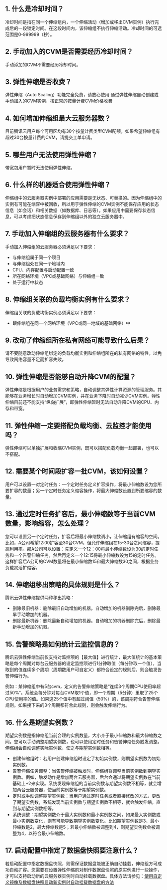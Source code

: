 ## 1. 什么是冷却时间？
冷却时间是指在同一个伸缩组内，一个伸缩活动（增加或移出CVM实例）执行完成后的一段锁定时间。在这段时间内，该伸缩组不执行伸缩活动。冷却时间的可选范围是0-999999（秒）。
## 2. 手动加入的CVM是否需要经历冷却时间？
手动添加的CVM不需要经历冷却时间。
## 3. 弹性伸缩是否收费？
弹性伸缩（Auto Scaling）功能完全免费，请放心使用
通过弹性伸缩自动创建或手动加入的CVM实例，按正常的按量计费CVM价格收费
## 4. 如何增加伸缩组最大云服务器数？
目前腾讯云用户每个可用区均有30个按量计费类型CVM配额，如果希望伸缩组有超过30台按量计费的CVM，请提交工单申请。
## 5. 哪些用户无法使用弹性伸缩？
带宽包用户暂时无法使用弹性伸缩。
## 6. 什么样的机器适合使用弹性伸缩？
伸缩组中的云服务器实例中部署的应用需要是无状态、可替换的。因为伸缩组中的实例有可能在缩容中被回收，所以用于弹性伸缩的CVM实例不能保存应用的状态信息（如会话）和相关数据（如数据库、日志等）。如果应用中需要保存状态信息，可以考虑把状态信息保存到伸缩组以外的独立云服务器中。
## 7. 手动加入伸缩组的云服务器有什么要求？
手动加入伸缩组的云服务器必须满足以下要求：
- 与伸缩组属于同一个项目
- 与伸缩组处在同一个地域内
- CPU、内存配置与启动配置一致
- 所在网络环境（VPC或基础网络）与伸缩组一致
- 处于运行中状态

## 8. 伸缩组关联的负载均衡实例有什么要求？
伸缩组关联的负载均衡实例必须满足以下要求：

- 跟伸缩组在同一个网络环境（VPC或同一地域的基础网络）中

## 9. 改动了伸缩组所在私有网络可能导致什么后果？
请不要随意改动伸缩组绑定的负载均衡实例和伸缩组所在的私有网络的特性，以免导致网络容量不足而扩容失败。
## 10. 弹性伸缩是否能够自动升降CVM的配置？
弹性伸缩是根据用户的业务需求和策略，自动调整其弹性计算资源的管理服务。其能够在业务增长时自动增加CVM实例，并在业务下降时自动减少CVM实例。弹性伸缩目前还不能支持“纵向扩展”，即弹性伸缩暂时无法自动升降CVM的CPU、内存和带宽。
## 11. 弹性伸缩一定要搭配负载均衡、云监控才能使用吗？
弹性伸缩可以单独扩展和收缩CVM实例，既可以搭配负载均衡一起部署，也可以不搭配。
## 12. 需要某个时间段扩容一批CVM，该如何设置？
用户可以设置一对定时任务：一个定时任务定义扩容操作，将最小伸缩数设为您所要扩容的数量；另一个定时任务定义缩容操作，将最大伸缩数设置到所要缩容的数量。
## 13. 通过定时任务扩容后，最小伸缩数等于当前CVM数量，影响缩容，怎么处理？
您可以设置另一个定时任务，扩容后将最小伸缩数调小，让伸缩组有缩容的空间。
比如，A公司希望12:00扩容至30台CVM，但允许伸缩组在15-30台之间缩容，提高利用率。那A公司可以设置：先定义一个12：00将最小伸缩数设为30的定时任务和一个告警伸缩任务，然后再定义一个12:15将最小伸缩数设为15的定时任务。这样扩容后A公司的CVM数量将在最小伸缩数15和最大伸缩数30之间，根据业务负载灵活扩缩容。
## 14. 伸缩组移出策略的具体规则是什么？
腾讯云弹性伸缩提供两种移出策略：
- 删除最旧机器：删除最旧自动增加的机器。自动增加的机器删除完后，删除最早手动增加的机器。
- 删除最新机器：删除最新自动增加的机器。自动增加的机器删除完后，删除最新手动增加的机器。

## 15. 告警策略是如何统计云监控信息的？
腾讯云弹性伸缩当前仅支持对监控项的【最大值】进行统计，最大值统计的基本策略是每个周期对每台云服务器的设定监控项进行1分钟取值（每分钟取一个值），当取到的值连续多个周期（周期数用户可自定义）都符合设定的规则后，则会触发告警伸缩行为。

例如：某伸缩组中有5台cvm，定义的告警伸缩策略是“连续3个周期CPU使用率超过50%”。系统会每分钟对每台CVM取1个值，即一个周期（5分钟）里取了25个CPU使用率的值。如果这25个值中有超过阈值（50%）的，该周期符合告警伸缩规则。如果接下来的3个周期都符合此规则，则会触发伸缩行为。

## 16. 什么是期望实例数？
期望实例数是指伸缩组当前合理的实例数量，大小介于最小伸缩数和最大伸缩数之间。您可以手动调整期望实例数，也可以使用定时任务和告警伸缩任务触发调整。伸缩组会自动调整实际实例数，使之与期望实例数相等。
- 创建伸缩组时：若用户创建伸缩组时设定了初始实例数，则期望实例数为初始实例数。
- 告警伸缩任务调整：当告警伸缩被触发时，伸缩组将调整当前实例数到期望实例数。例如，触发动作是增加两台云服务器，后台会通过将期望实例数在当前基础上+2来实现。系统发现伸缩组的当前实例数与期望实例数不相等，就会增加两台云服务器，使当前实例数等于期望实例数。
- 定时或手动调整期望实例数：当用户通过定时任务或者直接修改的方式，更改了期望实例数，系统发现当前实例数与期望实例数不相等，就会触发伸缩，直到与期望实例数相等。
- 系统调整：期望实例数介于最大实例数和最小实例数之间，如果最大实例数或最小实例数变化，则有可能导致期望实例数变化。比如期望实例数是3，最小伸缩数是2，最大伸缩数是5；若最小伸缩数被调整到4，则期望实例数会被调整为4，以符合最小伸缩数。

## 17. 启动配置中指定了数据盘快照要注意什么？
若启动配置中指定数据盘快照，则需保证数据盘能被正确自动挂载，伸缩组方可成功自动扩容。您需要在设置弹性伸缩前对制作数据盘快照的原实例进行一些操作，才可以支持启动新的云服务器实例时自动挂载数据盘。具体方法请参见：[使用自定义镜像及数据盘快照启动新实例时自动挂载数据盘的方法](https://www.qcloud.com/doc/product/362/5564)